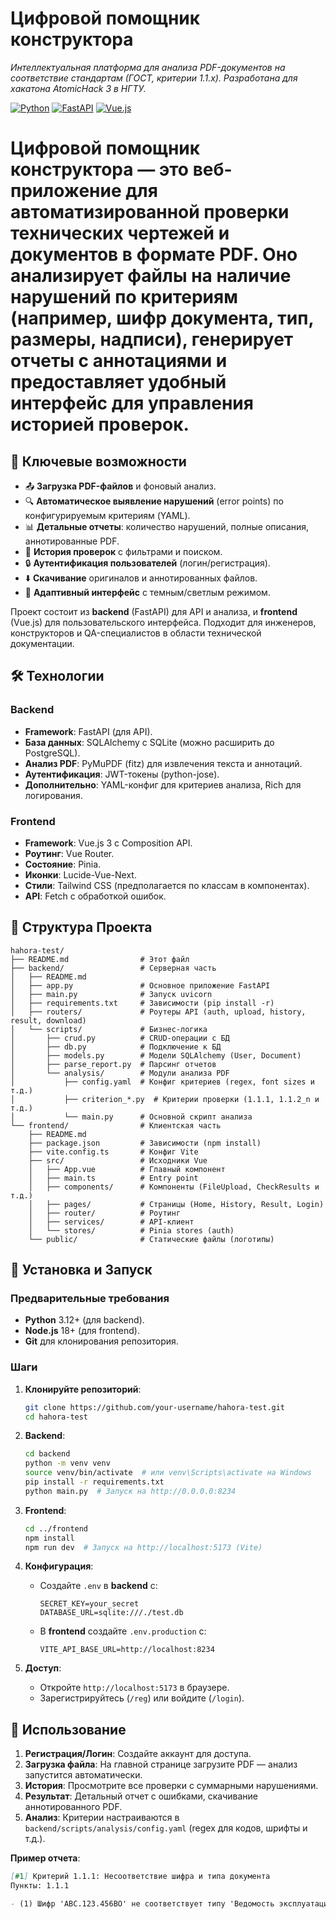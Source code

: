 # **Цифровой помощник конструктора**

_Интеллектуальная платформа для анализа PDF-документов на соответствие стандартам (ГОСТ, критерии 1.1.x). Разработана для хакатона AtomicHack 3 в НГТУ._

[![Python](https://img.shields.io/badge/Python-3.12-blue?logo=python)](https://www.python.org/) [![FastAPI](https://img.shields.io/badge/FastAPI-0.104-green?logo=fastapi)](https://fastapi.tiangolo.com/) [![Vue.js](https://img.shields.io/badge/Vue.js-3-green?logo=vuedotjs)](https://vuejs.org/)

# **Цифровой помощник конструктора** — это веб-приложение для автоматизированной проверки технических чертежей и документов в формате PDF. Оно анализирует файлы на наличие нарушений по критериям (например, шифр документа, тип, размеры, надписи), генерирует отчеты с аннотациями и предоставляет удобный интерфейс для управления историей проверок.

## 🚀 **Ключевые возможности**

- 📤 **Загрузка PDF-файлов** и фоновый анализ.
- 🔍 **Автоматическое выявление нарушений** (error points) по конфигурируемым критериям (YAML).
- 📊 **Детальные отчеты**: количество нарушений, полные описания, аннотированные PDF.
- 📜 **История проверок** с фильтрами и поиском.
- 🔒 **Аутентификация пользователей** (логин/регистрация).
- ⬇️ **Скачивание** оригиналов и аннотированных файлов.
- 🎨 **Адаптивный интерфейс** с темным/светлым режимом.

Проект состоит из **backend** (FastAPI) для API и анализа, и **frontend** (Vue.js) для пользовательского интерфейса. Подходит для инженеров, конструкторов и QA-специалистов в области технической документации.

## 🛠️ **Технологии**

### **Backend**

- **Framework**: FastAPI (для API).
- **База данных**: SQLAlchemy с SQLite (можно расширить до PostgreSQL).
- **Анализ PDF**: PyMuPDF (fitz) для извлечения текста и аннотаций.
- **Аутентификация**: JWT-токены (python-jose).
- **Дополнительно**: YAML-конфиг для критериев анализа, Rich для логирования.

### **Frontend**

- **Framework**: Vue.js 3 с Composition API.
- **Роутинг**: Vue Router.
- **Состояние**: Pinia.
- **Иконки**: Lucide-Vue-Next.
- **Стили**: Tailwind CSS (предполагается по классам в компонентах).
- **API**: Fetch с обработкой ошибок.

## 📂 **Структура Проекта**

```plaintext
hahora-test/
├── README.md                # Этот файл
├── backend/                 # Серверная часть
│   ├── README.md
│   ├── app.py               # Основное приложение FastAPI
│   ├── main.py              # Запуск uvicorn
│   ├── requirements.txt     # Зависимости (pip install -r)
│   ├── routers/             # Роутеры API (auth, upload, history, result, download)
│   └── scripts/             # Бизнес-логика
│       ├── crud.py          # CRUD-операции с БД
│       ├── db.py            # Подключение к БД
│       ├── models.py        # Модели SQLAlchemy (User, Document)
│       ├── parse_report.py  # Парсинг отчетов
│       └── analysis/        # Модули анализа PDF
│           ├── config.yaml  # Конфиг критериев (regex, font sizes и т.д.)
│           ├── criterion_*.py  # Критерии проверки (1.1.1, 1.1.2_n и т.д.)
│           └── main.py      # Основной скрипт анализа
└── frontend/                # Клиентская часть
    ├── README.md
    ├── package.json         # Зависимости (npm install)
    ├── vite.config.ts       # Конфиг Vite
    ├── src/                 # Исходники Vue
    │   ├── App.vue          # Главный компонент
    │   ├── main.ts          # Entry point
    │   ├── components/      # Компоненты (FileUpload, CheckResults и т.д.)
    │   ├── pages/           # Страницы (Home, History, Result, Login)
    │   ├── router/          # Роутинг
    │   ├── services/        # API-клиент
    │   └── stores/          # Pinia stores (auth)
    └── public/              # Статические файлы (логотипы)
```

## 🚀 **Установка и Запуск**

### **Предварительные требования**

- **Python** 3.12+ (для backend).
- **Node.js** 18+ (для frontend).
- **Git** для клонирования репозитория.

### **Шаги**

1. **Клонируйте репозиторий**:

   ```bash
   git clone https://github.com/your-username/hahora-test.git
   cd hahora-test
   ```

2. **Backend**:

   ```bash
   cd backend
   python -m venv venv
   source venv/bin/activate  # или venv\Scripts\activate на Windows
   pip install -r requirements.txt
   python main.py  # Запуск на http://0.0.0.0:8234
   ```

3. **Frontend**:

   ```bash
   cd ../frontend
   npm install
   npm run dev  # Запуск на http://localhost:5173 (Vite)
   ```

4. **Конфигурация**:

   - Создайте `.env` в **backend** с:
     ```plaintext
     SECRET_KEY=your_secret
     DATABASE_URL=sqlite:///./test.db
     ```
   - В **frontend** создайте `.env.production` с:
     ```plaintext
     VITE_API_BASE_URL=http://localhost:8234
     ```

5. **Доступ**:
   - Откройте `http://localhost:5173` в браузере.
   - Зарегистрируйтесь (`/reg`) или войдите (`/login`).

## 📖 **Использование**

1. **Регистрация/Логин**: Создайте аккаунт для доступа.
2. **Загрузка файла**: На главной странице загрузите PDF — анализ запустится автоматически.
3. **История**: Просмотрите все проверки с суммарными нарушениями.
4. **Результат**: Детальный отчет с ошибками, скачивание аннотированного PDF.
5. **Анализ**: Критерии настраиваются в `backend/scripts/analysis/config.yaml` (regex для кодов, шрифты и т.д.).

**Пример отчета**:

```markdown
[#1] Критерий 1.1.1: Несоответствие шифра и типа документа
Пункты: 1.1.1

- (1) Шифр 'ABC.123.456ВО' не соответствует типу 'Ведомость эксплуатационных документов'.
```
